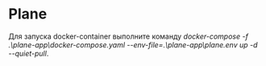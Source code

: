 # Plane
Для запуска docker-container выполните команду _docker-compose -f .\plane-app\docker-compose.yaml --env-file=.\plane-app\plane.env up -d --quiet-pull_.
